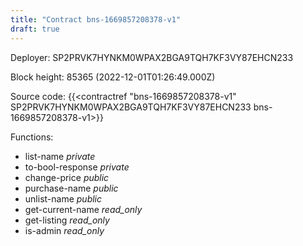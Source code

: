 ```yaml
---
title: "Contract bns-1669857208378-v1"
draft: true
---
```

Deployer: SP2PRVK7HYNKM0WPAX2BGA9TQH7KF3VY87EHCN233


 



Block height: 85365 (2022-12-01T01:26:49.000Z)

Source code: {{<contractref "bns-1669857208378-v1" SP2PRVK7HYNKM0WPAX2BGA9TQH7KF3VY87EHCN233 bns-1669857208378-v1>}}

Functions:

* list-name _private_
* to-bool-response _private_
* change-price _public_
* purchase-name _public_
* unlist-name _public_
* get-current-name _read_only_
* get-listing _read_only_
* is-admin _read_only_
